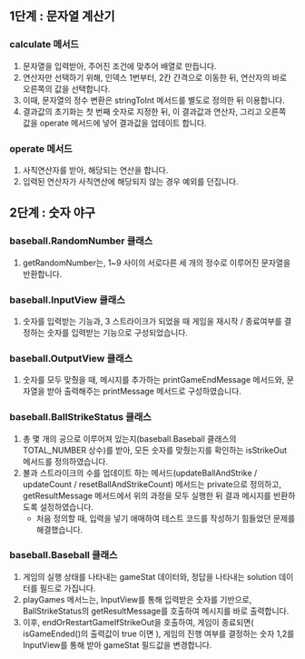 ## 1단계 : 문자열 계산기

### calculate 메서드
1. 문자열을 입력받아, 주어진 조건에 맞추어 배열로 만듭니다.
2. 연산자만 선택하기 위해, 인덱스 1번부터, 2칸 간격으로 이동한 뒤, 연산자의 바로 오른쪽의 값을 선택합니다. 
3. 이때, 문자열의 정수 변환은 stringToInt 메서드를 별도로 정의한 뒤 이용합니다.
4. 결과값의 초기화는 첫 번째 숫자로 지정한 뒤, 이 결과값과 연산자, 그리고 오른쪽 값을 operate 메서드에 넣어 결과값을 업데이트 합니다.

### operate 메서드
1. 사칙연산자를 받아, 해당되는 연산을 합니다.
2. 입력된 연산자가 사칙연산에 해당되지 않는 경우 예외를 던집니다.

## 2단계 : 숫자 야구

### baseball.RandomNumber 클래스
1. getRandomNumber는, 1~9 사이의 서로다른 세 개의 정수로 이루어진 문자열을 반환합니다.

### baseball.InputView 클래스
1. 숫자를 입력받는 기능과, 3 스트라이크가 되었을 때 게임을 재시작 / 종료여부를 결정하는 숫자를 입력받는 기능으로 구성되었습니다.

### baseball.OutputView 클래스
1. 숫자를 모두 맞췄을 때, 메시지를 추가하는 printGameEndMessage 메서드와, 문자열을 받아 출력해주는 printMessage 메서드로 구성하였습니다.

### baseball.BallStrikeStatus 클래스
1. 총 몇 개의 공으로 이루어져 있는지(baseball.Baseball 클래스의 TOTAL_NUMBER 상수)를 받아, 모든 숫자를 맞췄는지를 확인하는 isStrikeOut 메서드를 정의하였습니다.
2. 볼과 스트라이크의 수를 업데이트 하는 메서드(updateBallAndStrike / updateCount / resetBallAndStrikeCount) 메서드는 private으로 정의하고, 
getResultMessage 메서드에서 위의 과정을 모두 실행한 뒤 결과 메시지를 반환하도록 설정하였습니다.
   - 처음 정의할 때, 입력을 넣기 애매하여 테스트 코드를 작성하기 힘들었던 문제를 해결했습니다.

### baseball.Baseball 클래스
1. 게임의 실행 상태를 나타내는 gameStat 데이터와, 정답을 나타내는 solution 데이터를 필드로 가집니다.
2. playGames 메서느는, InputView를 통해 입력받은 숫자를 기반으로, BallStrikeStatus의 getResultMessage를 호출하여 메시지를 바로 출력합니다.
3. 이후, endOrRestartGameIfStrikeOut을 호출하여, 게임이 종료되면( isGameEnded()의 출력값이 true 이면 ), 게임의 진행 여부를 결정하는 숫자 1,2를 
InputView를 통해 받아 gameStat 필드값을 변경합니다. 